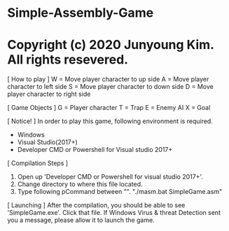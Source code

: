 # Simple-Assembly-Game
# Copyright (c) 2020 Junyoung Kim. All rights resevered.

[ How to play ]
W = Move player character to up side
A = Move player character to left side
S = Move player character to down side
D = Move player character to right side

[ Game Objects ]
G = Player character
T = Trap
E = Enemy AI
X = Goal

[ Notice! ]
In order to play this game, following environment is required.
- Windows
- Visual Studio(2017+)
- Developer CMD or Powershell for Visual studio 2017+

[ Compilation Steps ]
1. Open up 'Developer CMD or Powershell for visual studio 2017+'.
2. Change directory to where this file located.
3. Type following pCommand between "".
   "./masm.bat SimpleGame.asm"

[ Launching ]
After the compilation, you should be able to see 'SimpleGame.exe'.
Click that file. If Windows Virus & threat Detection sent you a message, please allow it to launch the game.
